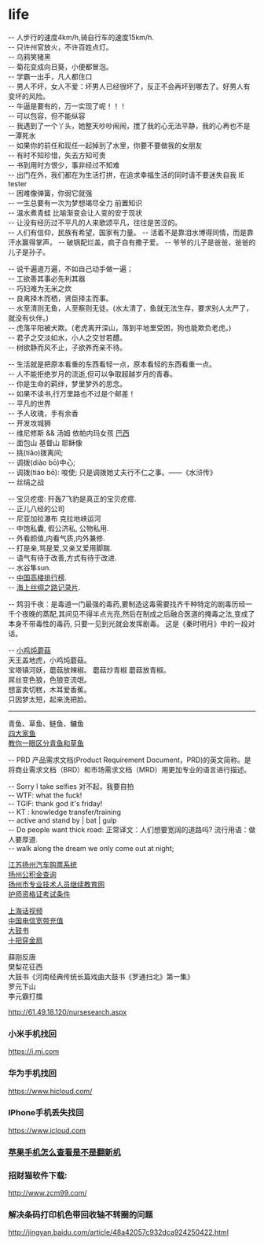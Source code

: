 # life
-- 人步行的速度4km/h,骑自行车的速度15km/h.    
-- 只许州官放火，不许百姓点灯。  
-- 乌鸦笑猪黑  
-- 菊花变成向日葵，小便都冒泡。  
-- 学霸一出手，凡人都住口  
-- 男人不坏，女人不爱：坏男人已经很坏了，反正不会再坏到哪去了。好男人有变坏的风险。  
-- 牛逼是要有的，万一实现了呢！！！  
-- 可以包容，但不能纵容   
-- 我遇到了一个丫头，她整天吵吵闹闹，搅了我的心无法平静，我的心再也不是一潭死水    
-- 如果你的前任和现任一起掉到了水里，你要不要做我的女朋友    
-- 有时不知珍惜，失去方知可贵    
-- 书到用时方恨少，事非经过不知难    
-- 出门在外，我们都在为生活打拼，在追求幸福生活的同时请不要迷失自我 IE tester    
-- 困难像弹簧，你弱它就强    
-- 一生总要有一次为梦想竭尽全力 前置知识    
-- 温水煮青蛙  比喻渐变会让人变的安于现状    
-- 让没有经历过不平凡的人来歌颂平凡，往往是苦涩的。    
-- 人们有信仰，民族有希望，国家有力量。
-- 活着不是靠泪水博得同情，而是靠汗水赢得掌声。
-- 破锅配烂盖，疯子自有撒子爱。
-- 爷爷的儿子是爸爸，爸爸的儿子是孙子。

-- 说千遍道万遍，不如自己动手做一遍；  
-- 工欲善其事必先利其器  
-- 巧妇难为无米之炊  
-- 良禽择木而栖，贤臣择主而事。  
-- 水至清则无鱼，人至察则无徒。(水太清了，鱼就无法生存，要求别人太严了，就没有伙伴。)  
-- 虎落平阳被犬欺。(老虎离开深山，落到平地里受困，狗也能欺负老虎。)  
-- 君子之交淡如水，小人之交甘若醴。  
-- 树欲静而风不止，子欲养而亲不待。  

-- 生活就是把原本看重的东西看轻一点，原本看轻的东西看重一点。  
-- 人不能拒绝岁月的流逝,但可以争取超越岁月的青春。  
-- 你是生命的羁绊，梦里梦外的思念。  
-- 如果不读书,行万里路也不过是个邮差！  
-- 平凡的世界  
-- 予人玫瑰，手有余香  
-- 开发攻城狮  
-- 维尼修斯 && 汤姆  依帕内玛女孩  [巴西](http://m.thepaper.cn/newsDetail_forward_1509657)  
-- 面包山 基督山 耶稣像   
-- 挑(tiǎo)拨离间;   
-- 调拨(diào bō)中心;   
-- 调拨(tiáo bō): 唆使;  只是调拨她丈夫行不仁之事。――《水浒传》   
-- 丝绢之战   

-- 宝贝疙瘩: 歼轰7飞豹是真正的宝贝疙瘩.  
-- 正儿八经的公司  
-- 尼亚加拉瀑布  克拉地峡运河  
-- 中饱私囊, 假公济私, 公物私用.  
-- 外看颜值,内看气质,内外兼修.  
-- 打是亲,骂是爱,又亲又爱用脚踹.  
-- 语气有待于改善,方式有待于改进.  
-- 水谷隼sun.  
-- [中国高楼排行榜](http://jingyan.baidu.com/article/359911f540436757fe0306b7.html).  
-- [海上丝绸之路记录片](http://www.bilibili.com/video/av4086455/index_1.html).  

-- 鸩羽千夜：是毒道一门最强的毒药,要制造这毒需要找齐千种特定的剧毒历经一千个夜晚的蒸配,其间见不得半点光亮,然后在制成之后融合医道的掩毒之法,变成了本身不带毒性的毒药, 只要一见到光就会发挥剧毒。 这是《秦时明月》中的一段对话。  

-- [小鸡炖蘑菇](http://zhidao.baidu.com/question/1429932755808614539.html#)  
天王盖地虎，小鸡炖蘑菇。  
宝塔镇河妖，蘑菇放辣椒。  蘑菇炒青椒 蘑菇放青椒。  
屌丝变色狼，色狼变流氓。  
想富卖切糕，木耳爱香蕉。  
只因梦太短，起来洗把脸。

---
青鱼、草鱼、鲢鱼、鳙鱼  
[四大家鱼](http://baike.baidu.com/link?url=PfvlsC9y_hpWG1BhEkM1cUXuH7BGstXVJruB59joMOgkDJ2kId8MTTlSUwo-YVMCcQ9EpNSbI7AwEQPOzTNrua)  
[教你一眼区分青鱼和草鱼](http://jingyan.baidu.com/article/eae0782784fbc31fec5485fe.html)   


-- PRD  产品需求文档(Product Requirement Document，PRD)的英文简称。是将商业需求文档（BRD）和市场需求文档（MRD）用更加专业的语言进行描述。  


-- Sorry I take selfies  对不起，我要自拍  
-- WTF:  what the fuck!  
-- TGIF:  thank god it's friday!  
-- KT : knowledge transfer/training  
-- active  and  stand by | bat | gulp  
-- Do people want thick road: 正常译文：人们想要宽阔的道路吗? 流行用语：做人要厚道.  
-- walk along the dream we only come out at night;    

[江苏扬州汽车购票系统](http://www.yqjtgs.com/)  
[扬州公积金查询](http://www.yangzhou.gov.cn/qtyy/service/gjj_index.html)  
[扬州市专业技术人员继续教育网](http://jxjy.yzrspx.com/course/Ucen.jsp)  
[护师资格证考试条件](http://www.med66.com/webhtml/zhinan/chujihushi.shtml)  

[上海话视频](http://v.youku.com/v_show/id_XMTA4MDM3OTI=.html?from=y1.2-1-87.3.12-1.1-1-1-11-0)  
[中国电信宽带充值](http://sh.189.cn/service/adslAndPhoneRecharge.do?method=init)  
[大鼓书](http://www.zhaobenshan.tv/down/27216-0-0.html)  
[十把穿金扇](http://www.zhaobenshan.tv/search.asp?searchword=%CA%AE%B0%D1%B4%A9%BD%F0%C9%C8)  

薛刚反唐  
樊梨花征西  
大鼓书《河南经典传统长篇戏曲大鼓书《罗通扫北》第一集》  
罗元下山  
李元霸打擂   

http://61.49.18.120/nursesearch.aspx

### 小米手机找回
https://i.mi.com  
### 华为手机找回
https://www.hicloud.com/
### IPhone手机丢失找回
https://www.icloud.com  
### [苹果手机怎么查看是不是翻新机](http://jingyan.baidu.com/article/b0b63dbfdb8cb54a483070f2.html)  
### 招财猫软件下载:
http://www.zcm99.com/  
### 解决条码打印机色带回收轴不转圈的问题
http://jingyan.baidu.com/article/48a42057c932dca924250422.html  
